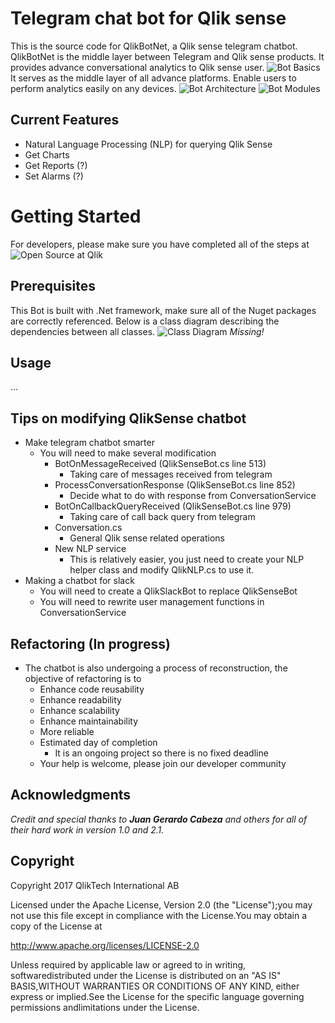 # Telegram chat bot for Qlik sense

This is the source code for QlikBotNet, a Qlik sense telegram chatbot.
QlikBotNet is the middle layer between Telegram and Qlik sense products.
It provides advance conversational analytics to Qlik sense user.
![Bot Basics](https://raw.githubusercontent.com/qlik-bots/QlikBotNet/master/Documentation/Bot%20Basics.PNG)
It serves as the middle layer of all advance platforms. Enable users to perform analytics easily on any devices.
![Bot Architecture](https://raw.githubusercontent.com/qlik-bots/QlikBotNet/master/Documentation/Bot%20Architecture.PNG)
![Bot Modules](https://raw.githubusercontent.com/qlik-bots/QlikBotNet/master/Documentation/Bot%20Modules.PNG)

## Current Features
* Natural Language Processing (NLP) for querying Qlik Sense
* Get Charts
* Get Reports (?)
* Set Alarms (?)

# Getting Started
For developers, please make sure you have completed all of the steps at ![Open Source at Qlik](https://github.com/qlik-bots/open-source)

## Prerequisites
This Bot is built with .Net framework, make sure all of the Nuget packages are correctly referenced. Below is a class diagram describing the dependencies between all classes.
![Class Diagram](https://raw.githubusercontent.com/qlik-bots/QlikBotNet/master/Documentation/class%diagram.PNG) *Missing!*

## Usage
...

## Tips on modifying QlikSense chatbot
* Make telegram chatbot smarter
	* You will need to make several modification
		* BotOnMessageReceived (QlikSenseBot.cs line 513)
			* Taking care of messages received from telegram
		* ProcessConversationResponse (QlikSenseBot.cs line 852)
			* Decide what to do with response from ConversationService
		* BotOnCallbackQueryReceived (QlikSenseBot.cs line 979)
			* Taking care of call back query from telegram
		* Conversation.cs 
			* General Qlik sense related operations
		* New NLP service
			* This is relatively easier, you just need to create your NLP helper class and modify QlikNLP.cs to use it.
* Making a chatbot for slack
	* You will need to create a QlikSlackBot to replace QlikSenseBot 
	* You will need to rewrite user management functions in ConversationService

## Refactoring (In progress)
	
* The chatbot is also undergoing a process of reconstruction, the objective of refactoring is to
	* Enhance code reusability
	* Enhance readability
	* Enhance scalability
	* Enhance maintainability
	* More reliable
	* Estimated day of completion
		* It is an ongoing project so there is no fixed deadline
	* Your help is welcome, please join our developer community

## Acknowledgments
*Credit and special thanks to **Juan Gerardo Cabeza** and others for all of their hard work in version 1.0 and 2.1.*

## Copyright
Copyright 2017 QlikTech International AB

Licensed under the Apache License, Version 2.0 (the "License");you may not use this file except in compliance with the License.You may obtain a copy of the License at    

http://www.apache.org/licenses/LICENSE-2.0

Unless required by applicable law or agreed to in writing, softwaredistributed under the License is distributed on an "AS IS" BASIS,WITHOUT WARRANTIES OR CONDITIONS OF ANY KIND, either express or implied.See the License for the specific language governing permissions andlimitations under the License.

